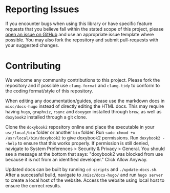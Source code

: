 # Reporting Issues
If you encounter bugs when using this library or have specific feature requests that you believe fall within the stated scope of this project, please [open an issue on GitHub](https://github.com/stanley-rozell/lds-ctrl-est/issues) and use an appropriate issue template where possible. You may also fork the repository and submit pull-requests with your suggested changes.

# Contributing
We welcome any community contributions to this project. Please fork the repository and if possible use `clang-format` and `clang-tidy` to conform to the coding format/style of this repository.

When editing any documentation/guides, please use the markdown docs in `misc/docs-hugo` instead of directly editing the HTML docs. 
This may require having `hugo`, `graphviz`, `rsync` and `doxygen` installed through `brew`, as well as `doxybook2` installed through a git clone.

Clone the `doxybook2` repository online and place the executable in your `usr/local/bin` folder or another `bin` folder. 
Run `sudo chmod +x /usr/local/bin/doxybook2` to give doxybook2 permissions. Run `doxybook2 --help` to ensure that this works properly. If permission is still denied, navigate to System Preferences > Security & Privacy > General.
You should see a message at the bottom that says: "doxybook2 was blocked from use because it is not from an identified developer." Click Allow Anyway.

Updated docs can be built by running `cd scripts` and `./update-docs.sh`. After a successful build, navigate to `/misc/docs-hugo/` and run `hugo server` to create a local host of the website. Access the website using local host to ensure the correct results.